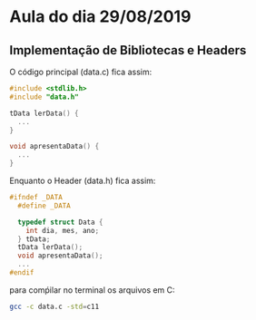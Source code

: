 # Aula do dia 29/08/2019

## Implementação de Bibliotecas e Headers

O código principal (data.c) fica assim:

```c
#include <stdlib.h>
#include "data.h"

tData lerData() {
  ...
}

void apresentaData() {
  ...
}
```

Enquanto o Header (data.h) fica assim:

```c
#ifndef _DATA
  #define _DATA

  typedef struct Data {
    int dia, mes, ano;
  } tData;
  tData lerData();
  void apresentaData();
  ...
#endif
```

para comṕilar no terminal os arquivos em C:

```bash
gcc -c data.c -std=c11
```
